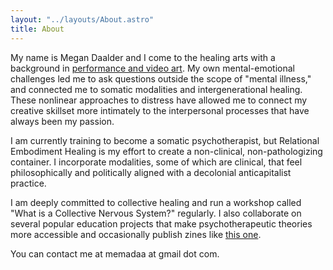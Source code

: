 ```yaml
---
layout: "../layouts/About.astro"
title: About
---
```


My name is Megan Daalder and I come to the healing arts with a background in [performance and video art](https://primordialfutures.com/). My own mental-emotional challenges led me to ask questions outside the scope of "mental illness," and connected me to somatic modalities and intergenerational healing. These nonlinear approaches to distress have allowed me to connect my creative skillset more intimately to the interpersonal processes that have always been my passion.

I am currently training to become a somatic psychotherapist, but Relational Embodiment Healing is my effort to create a non-clinical, non-pathologizing container. I incorporate modalities, some of which are clinical, that feel philosophically and politically aligned with a decolonial anticapitalist practice.

I am deeply committed to collective healing and run a workshop called "What is a Collective Nervous System?" regularly. I also collaborate on several popular education projects that make psychotherapeutic theories more accessible and occasionally publish zines like [this one](https://files.cargocollective.com/c597426/PDF-Common-psychotherapy.pdf).

You can contact me at memadaa at gmail dot com.


